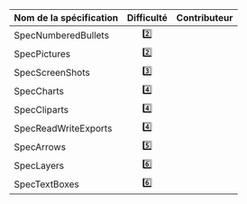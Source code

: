 | Nom de la spécification | Difficulté | Contributeur |
| ----------------------- | :--------: | ------------ |
| SpecNumberedBullets     | :two:      |              |
| SpecPictures            | :two:      |              |
| SpecScreenShots         | :three:    |              |
| SpecCharts              | :four:     |              |
| SpecCliparts            | :four:     |              |
| SpecReadWriteExports    | :four:     |              |
| SpecArrows              | :five:     |              |
| SpecLayers              | :six:      |              |
| SpecTextBoxes           | :six:      |              |
